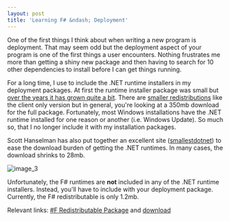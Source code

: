 ```yaml
---
layout: post
title: 'Learning F# &ndash; Deployment'
---
```

One of the first things I think about when writing a new program is deployment. That may seem odd but the deployment aspect of your program is one of the first things a user encounters. Nothing frustrates me more than getting a shiny new package and then having to search for 10 other dependencies to install before I can get things running.

For a long time, I use to include the .NET runtime installers in my deployment packages. At first the runtime installer package was small but [over the years it has grown quite a bit](http://www.hanselman.com/blog/SmallestDotNetOnTheSizeOfTheNETFramework.aspx). There are [smaller redistributions](http://msdn.microsoft.com/en-us/library/5a4x27ek.aspx) like the client only version but in general, you're looking at a 350mb download for the full package. Fortunately, most Windows installations have the .NET runtime installed for one reason or another (i.e. Windows Update). So much so, that I no longer include it with my installation packages.

Scott Hanselman has also put together an excellent site ([smallestdotnet](http://www.hanselman.com/smallestdotnet/)) to ease the download burden of getting the .NET runtimes. In many cases, the download shrinks to 28mb.

![image_3](/content/images/blog/Learning-F--Deployment_7725/image_3.png)

Unfortunately, the F# runtimes are **not** included in any of the .NET runtime installers. Instead, you'll have to include with your deployment package. Currently, the F# redistributable is only 1.2mb.

Relevant links: [#F Redistributable Package](http://msdn.microsoft.com/en-us/library/ee829875.aspx) and [download](http://go.microsoft.com/fwlink/?LinkID=228912&clcid=0x409)
